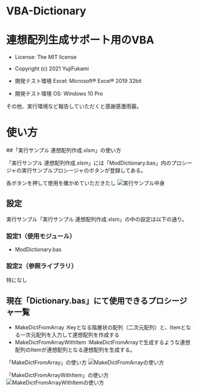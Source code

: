 # VBA-Dictionary
# 連想配列生成サポート用のVBA

- License: The MIT license

- Copyright (c) 2021 YujiFukami

- 開発テスト環境 Excel: Microsoft® Excel® 2019 32bit 

- 開発テスト環境 OS: Windows 10 Pro

その他、実行環境など報告していただくと感謝感激雨霰。

# 使い方

##「実行サンプル 連想配列作成.xlsm」の使い方

「実行サンプル 連想配列作成.xlsm」には「ModDictionary.bas」内のプロシージャの実行サンプルプロシージャのボタンが登録してある。

各ボタンを押して使用を確かめていただきたし
![実行サンプル中身](https://user-images.githubusercontent.com/73621859/130726860-90ccf952-910b-4212-8a4f-4a6a5406f25f.jpg)


## 設定

実行サンプル「実行サンプル 連想配列作成.xlsm」の中の設定は以下の通り。

### 設定1（使用モジュール）

-  ModDictionary.bas

### 設定2（参照ライブラリ）

特になし

## 現在「Dictionary.bas」にて使用できるプロシージャ一覧

- MakeDictFromArray		:Keyとなる階層状の配列（二次元配列）と、Itemとなる一次元配列を入力して連想配列を作成する
- MakeDictFromArrayWithItem	:MakeDictFromArrayで生成するような連想配列のItemが連想配列となる連想配列を生成する。

「MakeDictFromArray」の使い方
![MakeDictFromArrayの使い方](https://user-images.githubusercontent.com/73621859/128442700-97bba6a0-c109-487a-9f8e-79fe7de18d0a.jpg)


「MakeDictFromArrayWithItem」の使い方
![MakeDictFromArrayWithItemの使い方](https://user-images.githubusercontent.com/73621859/128448180-2f5dc674-cdea-4001-b24e-56ddc9dee756.jpg)